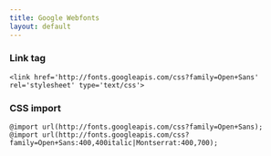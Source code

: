 ```yaml
---
title: Google Webfonts
layout: default
---
```


### Link tag

    <link href='http://fonts.googleapis.com/css?family=Open+Sans' rel='stylesheet' type='text/css'>

### CSS import

    @import url(http://fonts.googleapis.com/css?family=Open+Sans);
    @import url(http://fonts.googleapis.com/css?family=Open+Sans:400,400italic|Montserrat:400,700);
